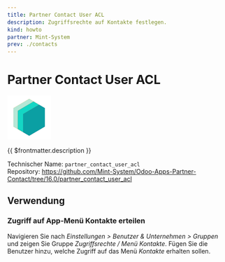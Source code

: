 ```yaml
---
title: Partner Contact User ACL
description: Zugriffsrechte auf Kontakte festlegen.
kind: howto
partner: Mint-System
prev: ./contacts
---
```


# Partner Contact User ACL

![](attachments/icons_odoo_mint_system.png)

{{ $frontmatter.description }}

Technischer Name: `partner_contact_user_acl`\
Repository: <https://github.com/Mint-System/Odoo-Apps-Partner-Contact/tree/16.0/partner_contact_user_acl>

## Verwendung

### Zugriff auf App-Menü Kontakte erteilen

Navigieren Sie nach _Einstellungen > Benutzer & Unternehmen > Gruppen_ und zeigen Sie Gruppe _Zugriffsrechte / Menü Kontakte_. Fügen Sie die Benutzer hinzu, welche Zugriff auf das Menü _Kontakte_ erhalten sollen.
